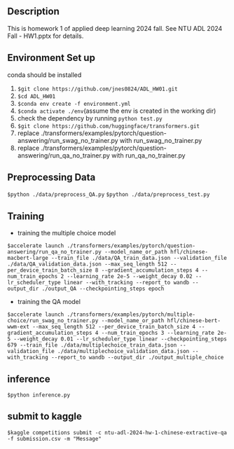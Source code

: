 ## Description 
This is homework 1 of applied deep learning 2024 fall.
See NTU ADL 2024 Fall - HW1.pptx for details.

## Environment Set up
conda should be installed
1. `$git clone https://github.com/jnes0824/ADL_HW01.git`
2. `$cd ADL_HW01`
3. `$conda env create -f environment.yml`
4. `$conda activate ./env`(assume the env is created in the working dir)
5. check the dependency by running `python test.py`
6. `$git clone https://github.com/huggingface/transformers.git`
7. replace ./transformers/examples/pytorch/question-answering/run_swag_no_trainer.py with run_swag_no_trainer.py 
8. replace ./transformers/examples/pytorch/question-answering/run_qa_no_trainer.py with run_qa_no_trainer.py 
## Preprocessing Data
`$python ./data/preprocess_QA.py`
`$python ./data/preprocess_test.py`

## Training 
- training the multiple choice model
```
$accelerate launch ./transformers/examples/pytorch/question-answering/run_qa_no_trainer.py --model_name_or_path hfl/chinese-macbert-large --train_file ./data/QA_train_data.json --validation_file ./data/QA_validation_data.json --max_seq_length 512 --per_device_train_batch_size 8 --gradient_accumulation_steps 4 --num_train_epochs 2 --learning_rate 2e-5 --weight_decay 0.02 --lr_scheduler_type linear --with_tracking --report_to wandb --output_dir ./output_QA --checkpointing_steps epoch
```

- training the QA model
```
$accelerate launch ./transformers/examples/pytorch/multiple-choice/run_swag_no_trainer.py --model_name_or_path hfl/chinese-bert-wwm-ext --max_seq_length 512 --per_device_train_batch_size 4 --gradient_accumulation_steps 4 --num_train_epochs 3 --learning_rate 2e-5 --weight_decay 0.01 --lr_scheduler_type linear --checkpointing_steps 679 --train_file ./data/multiplechoice_train_data.json --validation_file ./data/multiplechoice_validation_data.json --with_tracking --report_to wandb --output_dir ./output_multiple_choice
```

## inference
`$python inference.py`

## submit to kaggle
`$kaggle competitions submit -c ntu-adl-2024-hw-1-chinese-extractive-qa -f submission.csv -m "Message"`